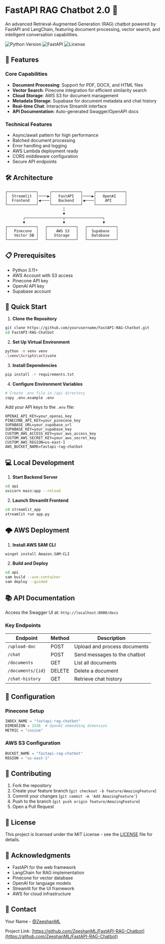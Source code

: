 # FastAPI RAG Chatbot 2.0 🤖

An advanced Retrieval-Augmented Generation (RAG) chatbot powered by FastAPI and LangChain, featuring document processing, vector search, and intelligent conversation capabilities.

![Python Version](https://img.shields.io/badge/python-3.11-blue.svg)
![FastAPI](https://img.shields.io/badge/FastAPI-0.109.2-green.svg)
![License](https://img.shields.io/badge/license-MIT-blue.svg)

## 🌟 Features

### Core Capabilities
- **Document Processing**: Support for PDF, DOCX, and HTML files
- **Vector Search**: Pinecone integration for efficient similarity search
- **Cloud Storage**: AWS S3 for document management
- **Metadata Storage**: Supabase for document metadata and chat history
- **Real-time Chat**: Interactive Streamlit interface
- **API Documentation**: Auto-generated Swagger/OpenAPI docs

### Technical Features
- Async/await pattern for high performance
- Batched document processing
- Error handling and logging
- AWS Lambda deployment ready
- CORS middleware configuration
- Secure API endpoints

## 🛠️ Architecture

```plaintext
┌─────────────┐     ┌─────────────┐     ┌─────────────┐
│  Streamlit  │────▶│   FastAPI   │────▶│   OpenAI    │
│  Frontend   │◀────│   Backend   │◀────│    API      │
└─────────────┘     └─────────────┘     └─────────────┘
                          │
                          ▼
        ┌─────────────────┬─────────────────┐
        ▼                 ▼                 ▼
┌─────────────┐   ┌─────────────┐   ┌─────────────┐
│   Pinecone  │   │    AWS S3   │   │  Supabase   │
│   Vector DB │   │   Storage   │   │  Database   │
└─────────────┘   └─────────────┘   └─────────────┘
```

## 📋 Prerequisites

- Python 3.11+
- AWS Account with S3 access
- Pinecone API key
- OpenAI API key
- Supabase account


## 🚀 Quick Start

1. **Clone the Repository**
```bash
git clone https://github.com/yourusername/FastAPI-RAG-Chatbot.git
cd FastAPI-RAG-Chatbot
```

2. **Set Up Virtual Environment**
```bash
python -m venv venv
.\venv\Scripts\activate
```

3. **Install Dependencies**
```bash
pip install -r requirements.txt
```

4. **Configure Environment Variables**
```bash
# Create .env file in /api directory
copy .env.example .env
```

Add your API keys to the `.env` file:
```plaintext
OPENAI_API_KEY=your_openai_key
PINECONE_API_KEY=your_pinecone_key
SUPABASE_URL=your_supabase_url
SUPABASE_KEY=your_supabase_key
CUSTOM_AWS_ACCESS_KEY=your_aws_access_key
CUSTOM_AWS_SECRET_KEY=your_aws_secret_key
CUSTOM_AWS_REGION=us-east-1
AWS_BUCKET_NAME=fastapi-rag-chatbot
```

## 💻 Local Development

1. **Start Backend Server**
```bash
cd api
uvicorn main:app --reload
```

2. **Launch Streamlit Frontend**
```bash
cd streamlit_app
streamlit run app.py
```

## 🌩️ AWS Deployment

1. **Install AWS SAM CLI**
```bash
winget install Amazon.SAM-CLI
```

2. **Build and Deploy**
```bash
cd api
sam build --use-container
sam deploy --guided
```

## 📚 API Documentation

Access the Swagger UI at: `http://localhost:8000/docs`

### Key Endpoints

| Endpoint | Method | Description |
|----------|---------|-------------|
| `/upload-doc` | POST | Upload and process documents |
| `/chat` | POST | Send messages to the chatbot |
| `/documents` | GET | List all documents |
| `/documents/{id}` | DELETE | Delete a document |
| `/chat-history` | GET | Retrieve chat history |

## 🔧 Configuration

### Pinecone Setup
```python
INDEX_NAME = "fastapi-rag-chatbot"
DIMENSION = 1536  # OpenAI embedding dimension
METRIC = "cosine"
```

### AWS S3 Configuration
```python
BUCKET_NAME = "fastapi-rag-chatbot"
REGION = "us-east-1"
```


## 🤝 Contributing

1. Fork the repository
2. Create your feature branch (`git checkout -b feature/AmazingFeature`)
3. Commit your changes (`git commit -m 'Add AmazingFeature'`)
4. Push to the branch (`git push origin feature/AmazingFeature`)
5. Open a Pull Request

## 📝 License

This project is licensed under the MIT License - see the [LICENSE](LICENSE) file for details.

## 🙏 Acknowledgments

- FastAPI for the web framework
- LangChain for RAG implementation
- Pinecone for vector database
- OpenAI for language models
- Streamlit for the UI framework
- AWS for cloud infrastructure

## 📧 Contact

Your Name - [@ZeeshanML](https://github.com/ZeeshanML)

Project Link: [https://github.com/ZeeshanML/FastAPI-RAG-Chatbot](https://github.com/ZeeshanML/FastAPI-RAG-Chatbot)